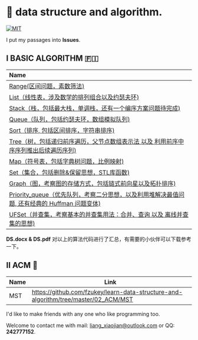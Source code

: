 # :tada: data structure and algorithm.

[![MIT](https://img.shields.io/badge/license-MIT-brightgreen.svg)](https://github.com/fzukey/learn-data-structure-and-algorithm/blob/master/LICENSE)

I put my passages into **Issues**.

## I BASIC ALGORITHM :finland:

| Name                                                         |
| :----------------------------------------------------------- |
| [Range(区间问题，素数筛法)](https://github.com/fzukeyAlgorithm/tree/master/Basic/01_range) |
| [List（线性表，涉及数学的排列组合以及约瑟夫环)](https://github.com/fzukey/Algorithm/tree/master/Basic/02_sequence) |
| [Stack（栈，包括最大栈，单调栈，还有一个编序方案问题待完成)](https://github.com/fzukey/Algorithm/tree/master/Basic/03_stack) |
| [Queue（队列，包括约瑟夫环，数组模拟队列)](https://github.com/fzukey/Algorithm/tree/master/Basic/04_queue) |
| [Sort（排序,  包括区间排序，字符串排序)](https://github.com/fzukey/Algorithm/tree/master/Basic/05_sort) |
| [Tree（树，包括递归前序遍历，父节点数组表示法 以及 利用前序中序序列推出后续遍历序列)](https://github.com/fzukey/Algorithm/tree/master/Basic/06_tree) |
| [Map（符号表，包括字典树问题，比例映射)](https://github.com/fzukey/Algorithm/tree/master/Basic/07_map) |
| [Set（集合，包括删除&保留思想，STL库函数)](https://github.com/fzukey/Algorithm/tree/master/Basic/08_set) |
| [Graph（图，考察图的存储方式，包括链式前向星以及拓扑排序)](https://github.com/fzukey/Algorithm/tree/master/Basic/10_graph) |
| [Priority_queue（优先队列，考察二分思想，以及利用堆解决最值问题, 还有经典的 Huffman 问题变体)](https://github.com/fzukey/Algorithm/tree/master/Basic/11_priority_queue) |
| [UFSet（并查集，考察基本的并查集用法：合并、查询 以及 离线并查集的思想)](https://github.com/fzukey/Algorithm/tree/master/Basic/12_UFSet) |

**DS.docx & DS.pdf** 对以上的算法代码进行了汇总，有需要的小伙伴可以下载参考一下。



## II ACM :construction:

| Name | Link                                                         |
| ---- | ------------------------------------------------------------ |
| MST  | https://github.com/fzukey/learn-data-structure-and-algorithm/tree/master/02_ACM/MST |

I'd like to make friends with any one who like programming too.

Welcome to contact me with mail: liang_xiaojian@outlook.com or QQ: **242777152**.
